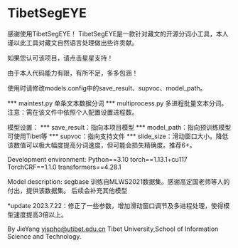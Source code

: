 # TibetSegEYE
感谢使用TibetSegEYE！
TibetSegEYE是一款针对藏文的开源分词小工具，本人谨以此工具对藏文自然语言处理做出些许贡献。

如果您认可该项目，请点击星星支持！

由于本人代码能力有限，有所不足，多多包涵！

使用时请修改models.config中的save_result、supvoc、model_path。


*** maintest.py 单条文本数据分词
*** multiprocess.py 多进程批量文本分词。注意：需在该文件中依照个人配置设置进程数。

模型设置：
*** save_result：指向本项目模型
*** model_path：指向预训练模型 可使用Tibet等
*** supvoc：指向支持文件
*** slide_size：滑动窗口大小。降低该数值可以极大幅度提高分词速度，但可能会损失精确度。推荐6+。

Development environment:
Python==3.10
torch==1.13.1+cu117
TorchCRF==1.1.0
transformers==4.28.1

Model description:
segbase 训练自MLWS2021数据集。感谢高定国老师等人的付出，提供该数据集。
后续会补充其他模型

*update 2023.7.22：修正了一些参数，增加滑动窗口调节及多进程处理，使得模型速度提高3倍以上。

By JieYang
yjspho@utibet.edu.cn
Tibet University,School of Information Science and Technology.
